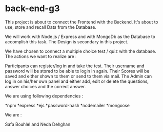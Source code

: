 # back-end-g3

This project is about to connect the Frontend with the Backend. 
It's about to use, store and recall Data from the Database. 

We will work with Node.js / Express and with MongoDb as the Database to accomplish this task. 
The Design is secondary in this project.

We have chosen to connect a multiple choice test / quiz with the database. 
The actions we want to realize are : 

Participants can register/log in and take the test. 
Their username and password will be stored to be able to login in again.
Their Scores will be saved and either shown to them or send to them via mail.
The Admin can log in on his/her own panel and either add, edit or delete the questions, answer choices and the correct answer. 


We are using following dependencies : 

*npm 
*express
*ejs
*password-hash
*nodemailer
*mongoose


We are : 

Safa Bouhlel
    and 
Neda Dehghan 
